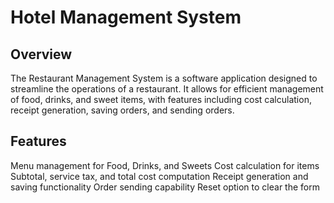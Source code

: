 # Hotel Management System
## Overview
The Restaurant Management System is a software application designed to streamline the operations of a restaurant. It allows for efficient management of food, drinks, and sweet items, with features including cost calculation, receipt generation, saving orders, and sending orders.

## Features
Menu management for Food, Drinks, and Sweets
Cost calculation for items
Subtotal, service tax, and total cost computation
Receipt generation and saving functionality
Order sending capability
Reset option to clear the form
